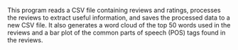 This program reads a CSV file containing reviews and ratings, processes the reviews to extract useful information, 
and saves the processed data to a new CSV file. It also generates a word cloud of the top 50 words used in the reviews 
and a bar plot of the common parts of speech (POS) tags found in the reviews.

